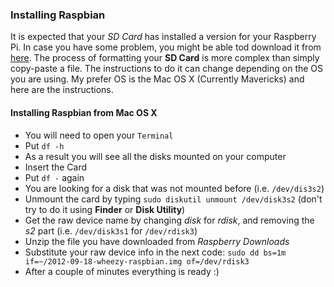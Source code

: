 ### Installing Raspbian

It is expected that your *SD Card* has installed a version for your Raspberry Pi. In case you have some problem, you might be able tod download it from [here](http://www.raspberrypi.org/downloads/). The process of formatting your **SD Card** is more complex than simply copy-paste a file. The instructions to do it can change depending on the OS you are using. My prefer OS is the Mac OS X (Currently Mavericks) and here are the instructions.

#### Installing Raspbian from Mac OS X

+ You will need to open your `Terminal`
+ Put `df -h`
+ As a result you will see all the disks mounted on your computer
+ Insert the Card
+ Put `df -` again
+ You are looking for a disk that was not mounted before (i.e. `/dev/dis3s2`)
+ Unmount the card by typing `sudo diskutil unmount /dev/disk3s2` (don't try to do it using **Finder** or **Disk Utility**)
+ Get the raw device name by changing *disk* for *rdisk*, and removing the *s2* part (i.e. `/dev/disk3s1` for `/dev/rdisk3`)
+ Unzip the file you have downloaded from *Raspberry Downloads*
+ Substitute your raw device info in the next code: `sudo dd bs=1m if=~/2012-09-18-wheezy-raspbian.img of=/dev/rdisk3`
+ After a couple of minutes everything is ready :)